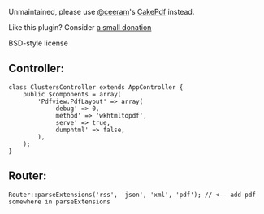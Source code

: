 Unmaintained, please use [@ceeram](https://github.com/ceeram)'s [CakePdf](https://github.com/ceeram/CakePdf) instead.

Like this plugin? Consider [a small donation](https://flattr.com/thing/68756/cakephp-rest-plugin)

BSD-style license

## Controller:

    class ClustersController extends AppController {
        public $components = array(
            'Pdfview.PdfLayout' => array(
                'debug' => 0,
                'method' => 'wkhtmltopdf',
                'serve' => true,
                'dumphtml' => false,
            ),
        );
    }

## Router:
    Router::parseExtensions('rss', 'json', 'xml', 'pdf'); // <-- add pdf somewhere in parseExtensions

